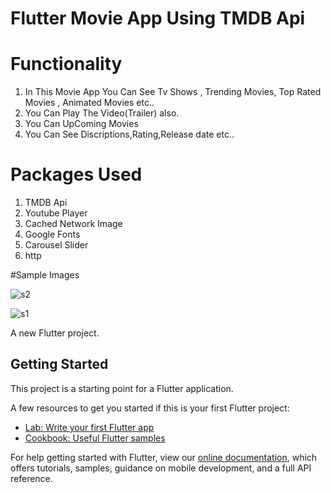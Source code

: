 # Flutter Movie App Using TMDB Api

# Functionality 
1. In This Movie App You Can See Tv Shows , Trending Movies, Top Rated Movies , Animated Movies etc..
2. You Can Play The Video(Trailer) also.
3. You Can UpComing Movies
4. You Can See Discriptions,Rating,Release date etc..

# Packages Used
1. TMDB Api
2. Youtube Player
3. Cached Network Image
4. Google Fonts
5. Carousel Slider
6. http


#Sample Images

![s2](https://user-images.githubusercontent.com/69432186/147852447-9b51998b-6d31-482a-891b-49ed62123a40.jpg)



![s1](https://user-images.githubusercontent.com/69432186/147852450-8377b9fb-fa6e-438a-9b38-c4d94650de88.jpg)

A new Flutter project.

## Getting Started

This project is a starting point for a Flutter application.

A few resources to get you started if this is your first Flutter project:

- [Lab: Write your first Flutter app](https://flutter.dev/docs/get-started/codelab)
- [Cookbook: Useful Flutter samples](https://flutter.dev/docs/cookbook)

For help getting started with Flutter, view our
[online documentation](https://flutter.dev/docs), which offers tutorials,
samples, guidance on mobile development, and a full API reference.
